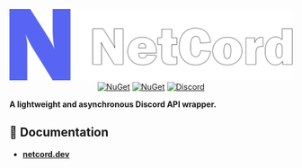 <p align="center">
    <img src="Resources/Logo/png/BigOutline.png" alt="Logo">
    <a href="https://www.nuget.org/packages/NetCord"><img src="https://img.shields.io/nuget/v/NetCord?color=5865F2&logo=nuget&label=NetCord" alt="NuGet"></a>
    <a href="https://www.nuget.org/packages/NetCord.Services"><img src="https://img.shields.io/nuget/v/NetCord.Services?color=5865F2&logo=nuget&label=NetCord.Services" alt="NuGet"></a>
    <a href="https://discord.gg/gQXGWwhDh2"><img src="https://discord.com/api/guilds/988888771187581010/widget.png" alt="Discord"></a>
</p>

**A lightweight and asynchronous Discord API wrapper.**

## 📄 Documentation

- **[netcord.dev](https://netcord.dev)**

